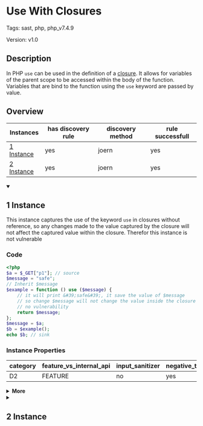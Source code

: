 [//]: # (This file is automatically generated. If you wish to make any changes, please use the JSON files and regenerate this file using the tpframework.)

# Use With Closures

Tags: sast, php, php_v7.4.9

Version: v1.0

## Description

In PHP `use` can be used in the definition of a [closure](https://www.php.net/manual/en/functions.anonymous.php). It allows for variables of the parent scope to be accessed within the body of the function. Variables that are bind to the function using the `use` keyword are passed by value.

## Overview

| Instances                 | has discovery rule   | discovery method   | rule successfull   |
|---------------------------|----------------------|--------------------|--------------------|
| [1 Instance](#1-instance) | yes                  | joern              | yes                |
| [2 Instance](#2-instance) | yes                  | joern              | yes                |

<details markdown="1"open>
<summary>

## 1 Instance
</summary>

This instance captures the use of the keyword `use` in closures without reference, so any changes made to the value captured by the closure will not affect the captured value within the closure. Therefor this instance is not vulnerable

### Code

```PHP
<?php
$a = $_GET["p1"]; // source
$message = "safe";
// Inherit $message
$example = function () use ($message) {
    // it will print &#39;safe&#39;, it save the value of $message
    // so change $message will not change the value inside the closure
    // no vulnerability
    return $message;
};
$message = $a;
$b = $example();
echo $b; // sink
```

### Instance Properties

| category   | feature_vs_internal_api   | input_sanitizer   | negative_test_case   | source_and_sink   |
|------------|---------------------------|-------------------|----------------------|-------------------|
| D2         | FEATURE                   | no                | yes                  | no                |

<details markdown="1">
<summary>
<b>More</b></summary>

<details markdown="1">
<summary>

### Compile
</summary>

```bash
$_main:
     ; (lines=13, args=0, vars=4, tmps=9)
     ; (before optimizer)
     ; /.../PHP/20_use_with_closures/1_instance_20_use_with_closures/1_instance_20_use_with_closures.php:1-14
     ; return  [] RANGE[0..0]
0000 T4 = FETCH_R (global) string("_GET")
0001 T5 = FETCH_DIM_R T4 string("p1")
0002 ASSIGN CV0($a) T5
0003 ASSIGN CV1($message) string("safe")
0004 T8 = DECLARE_LAMBDA_FUNCTION 0
0005 BIND_LEXICAL T8 CV1($message)
0006 ASSIGN CV2($example) T8
0007 ASSIGN CV1($message) CV0($a)
0008 INIT_DYNAMIC_CALL 0 CV2($example)
0009 V11 = DO_FCALL
0010 ASSIGN CV3($b) V11
0011 ECHO CV3($b)
0012 RETURN int(1)
LIVE RANGES:
     8: 0005 - 0006 (tmp/var)

{closure}:
     ; (lines=3, args=0, vars=1, tmps=0)
     ; (before optimizer)
     ; /.../PHP/20_use_with_closures/1_instance_20_use_with_closures/1_instance_20_use_with_closures.php:5-10
     ; return  [] RANGE[0..0]
0000 BIND_STATIC CV0($message)
0001 RETURN CV0($message)
0002 RETURN null
```

</details>

<details markdown="1">
<summary>

### Discovery
</summary>

To be perfect this rule could check that the BIND_LEXICAL is not associated to the reference of the variable used.

```scala
val x20 = (name, "20_use_with_closures_i1", cpg.call(".*BIND_LEXICAL.*").location.toJson);
```

| discovery method   | expected accuracy   |
|--------------------|---------------------|
| joern              | FP                  |

</details>

<details markdown="1"open>
<summary>

### Measurement
</summary>

| Tool        | Comm_1   | Comm_2   | Ground Truth   |
|-------------|----------|----------|----------------|
| 08 Jun 2021 | no       | yes      | no             |
| 17 May 2023 | no       | yes      | no             |

</details>

</details>

</details>

<details markdown="1">
<summary>

## 2 Instance
</summary>

This instance shows what happens, when the value captured by the `use` keyword is passed by reference. Any changes made to the value will also be reflected in the scope of the closure. Therefor, this instance is vulnerable

### Code

```PHP
<?php
$a = $_GET["p1"]; // source
$message = "safe";
// Inherit $message
$example = function () use (&$message) {
    // it will print $a, because of & for $message
    // XSS vulnerability
    return $message;
};
$message = $a;
$b = $example();
echo $b; // sink
```

### Instance Properties

| category   | feature_vs_internal_api   | input_sanitizer   | negative_test_case   | source_and_sink   |
|------------|---------------------------|-------------------|----------------------|-------------------|
| D2         | FEATURE                   | no                | no                   | no                |

<details markdown="1">
<summary>
<b>More</b></summary>

<details markdown="1">
<summary>

### Compile
</summary>

```bash
$_main:
     ; (lines=13, args=0, vars=4, tmps=9)
     ; (before optimizer)
     ; /.../PHP/20_use_with_closures/2_instance_20_use_with_closures/2_instance_20_use_with_closures.php:1-13
     ; return  [] RANGE[0..0]
0000 T4 = FETCH_R (global) string("_GET")
0001 T5 = FETCH_DIM_R T4 string("p1")
0002 ASSIGN CV0($a) T5
0003 ASSIGN CV1($message) string("safe")
0004 T8 = DECLARE_LAMBDA_FUNCTION 0
0005 BIND_LEXICAL (ref) T8 CV1($message)
0006 ASSIGN CV2($example) T8
0007 ASSIGN CV1($message) CV0($a)
0008 INIT_DYNAMIC_CALL 0 CV2($example)
0009 V11 = DO_FCALL
0010 ASSIGN CV3($b) V11
0011 ECHO CV3($b)
0012 RETURN int(1)
LIVE RANGES:
     8: 0005 - 0006 (tmp/var)

{closure}:
     ; (lines=3, args=0, vars=1, tmps=0)
     ; (before optimizer)
     ; /.../PHP/20_use_with_closures/2_instance_20_use_with_closures/2_instance_20_use_with_closures.php:5-9
     ; return  [] RANGE[0..0]
0000 BIND_STATIC (ref) CV0($message)
0001 RETURN CV0($message)
0002 RETURN null
```

</details>

<details markdown="1">
<summary>

### Discovery
</summary>

To be perfect this rule could check that the BIND_LEXICAL is associated to the reference of the variable used.

```scala
val x20 = (name, "20_use_with_closures_i2", cpg.call(".*BIND_LEXICAL.*").location.toJson);
```

| discovery method   | expected accuracy   |
|--------------------|---------------------|
| joern              | FP                  |

</details>

<details markdown="1"open>
<summary>

### Measurement
</summary>

| Tool        | Comm_1   | Comm_2   | phpSAFE   | Progpilot   | RIPS   | WAP   | Ground Truth   |
|-------------|----------|----------|-----------|-------------|--------|-------|----------------|
| 08 Jun 2021 | yes      | no       | no        | no          | no     | no    | yes            |
| 17 May 2023 | yes      | no       |           |             |        |       | yes            |

</details>

</details>

</details>
